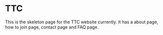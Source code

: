 # TTC
This is the skeleton page for the TTC website currently. It has a about page, how to join page, contact page and FAQ page.
